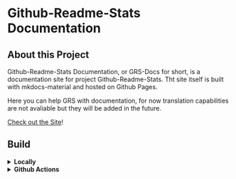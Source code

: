 # Github-Readme-Stats Documentation

## About this Project
Github-Readme-Stats Documentation, or GRS-Docs for short, is a documentation site for project Github-Readme-Stats. Tht site itself is built with mkdocs-material and hosted on Github Pages.

Here you can help GRS with documentation, for now translation capabilities are not avaliable but they will be added in the future.

[Check out the Site](https://grs.999857.xyz/)!

## Build
<details><summary><strong>Locally</strong></summary>
  
  Please check the documentation of mkdocs-material.
  
  https://squidfunk.github.io/mkdocs-material/creating-your-site/#previewing-as-you-write)https://squidfunk.github.io/mkdocs-material/creating-your-site/#previewing-as-you-write
</details>

<details><summary><strong>Github Actions</strong></summary>
  
  - 1. Fork this repository
  - 2. Enable Actions workflow
  - 3. Commit changes
  - 4. Preview it with the Github Pages URL. (If you did not change the fork's repo name, then the link is https://{YOUR-GITHUB_USERNAME}.github.io/grs-docs
</details>


